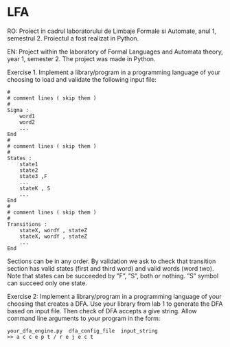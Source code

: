 # LFA

RO: Proiect in cadrul laboratorului de Limbaje Formale si Automate, anul 1, semestrul 2. Proiectul a fost realizat in Python.

EN: Project within the laboratory of Formal Languages and Automata theory, year 1, semester 2. The project was made in Python.

Exercise 1. Implement a library/program in a programming language of your
choosing to load and validate the following input file:
```
#
# comment lines ( skip them )
#
Sigma :
    word1
    word2
    ...
End
#
# comment lines ( skip them )
#
States :
    state1
    state2
    state3 ,F
    ...
    stateK , S
    ...
End
#
# comment lines ( skip them )
#
Transitions :
    stateX, wordY , stateZ
    stateX, wordY , stateZ
    ...
End
```

Sections can be in any order. By validation we ask to check that transition
section has valid states (first and third word) and valid words (word two). Note
that states can be succeeded by ”F”, ”S”, both or nothing. ”S” symbol can
succeed only one state.

Exercise 2:
Implement a library/program in a programming language of your
choosing that creates a DFA. Use your library from lab 1 to generate the DFA
based on input file. Then check of DFA accepts a give string. Allow command
line arguments to your program in the form:
```
your_dfa_engine.py  dfa_config_file  input_string
>> a c c e p t / r e j e c t
```
